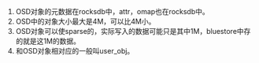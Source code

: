 1. OSD对象的元数据在rocksdb中，attr，omap也在rocksdb中。 
1. OSD中的对象大小最大是4M，可以比4M小。
1. OSD对象可以使sparse的，实际写入的数据可能只是其中1M，bluestore中存的就是这1M的数据。
1. 和OSD对象相对应的一般叫user_obj。
